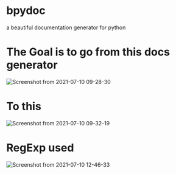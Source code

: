 # bpydoc
a beautiful documentation generator for python

# The Goal is to go from this docs generator
![Screenshot from 2021-07-10 09-28-30](https://user-images.githubusercontent.com/63631162/125151021-d796e580-e161-11eb-9158-21f83dd83679.png)
# To this
![Screenshot from 2021-07-10 09-32-19](https://user-images.githubusercontent.com/63631162/125151030-e7162e80-e161-11eb-9d30-1a71de40baea.png)


# RegExp used 
![Screenshot from 2021-07-10 12-46-33](https://user-images.githubusercontent.com/63631162/125155378-066e8500-e17d-11eb-8864-bfa0d4ac126a.png)
